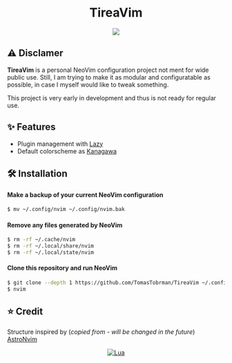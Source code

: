 <h1 align="center">TireaVim</h1>

<p align="center">
    <a href="https://github.com/TomasTobrman/TireaVim/pulse">
      <img src="https://img.shields.io/github/last-commit/TomasTobrman/TireaVim?style=for-the-badge&logo=github&color=7dc4e4&logoColor=D9E0EE&labelColor=302D41"/>
    </a>
</p>


## ⚠️ Disclamer

**TireaVim** is a personal NeoVim configuration project not ment for wide public use. Still, I am trying to make it as modular and configuratable as possible, in case I myself would like to tweak something.

This project is very early in development and thus is not ready for regular use.

## ✨ Features

- Plugin management with [Lazy](https://github.com/folke/lazy.nvim)
- Default colorscheme as [Kanagawa](https://github.com/rebelot/kanagawa.nvim)

## 🛠️ Installation

#### Make a backup of your current NeoVim configuration

```bash
$ mv ~/.config/nvim ~/.config/nvim.bak
```

#### Remove any files generated by NeoVim

```bash
$ rm -rf ~/.cache/nvim
$ rm -rf ~/.local/share/nvim
$ rm -rf ~/.local/state/nvim
```

#### Clone this repository and run NeoVim

``` bash
$ git clone --depth 1 https://github.com/TomasTobrman/TireaVim ~/.config/nvim
$ nvim
```

## ⭐️ Credit

Structure inspired by (_copied from - will be changed in the future_) [AstroNvim](https://github.com/AstroNvim/AstroNvim)

<div align="center" id="madewithlua">

[![Lua](https://img.shields.io/badge/Made%20with%20Lua-blue.svg?style=for-the-badge&logo=lua)](https://lua.org)

</div>

